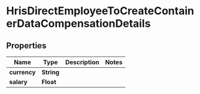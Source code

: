 

# HrisDirectEmployeeToCreateContainerDataCompensationDetails


## Properties

| Name | Type | Description | Notes |
|------------ | ------------- | ------------- | -------------|
|**currency** | **String** |  |  |
|**salary** | **Float** |  |  |



